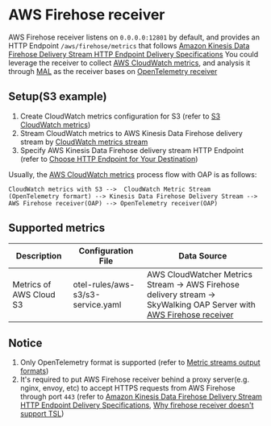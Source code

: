 # AWS Firehose receiver

AWS Firehose receiver listens on `0.0.0.0:12801` by default, and provides an HTTP Endpoint `/aws/firehose/metrics` that follows [Amazon Kinesis Data Firehose Delivery Stream HTTP Endpoint Delivery Specifications](https://docs.aws.amazon.com/firehose/latest/dev/httpdeliveryrequestresponse.html)
You could leverage the receiver to collect [AWS CloudWatch metrics](https://docs.aws.amazon.com/AmazonCloudWatch/latest/monitoring/working_with_metrics.html), and analysis it through [MAL](../../concepts-and-designs/mal.md) as the receiver bases on [OpenTelemetry receiver](./opentelemetry-receiver.md)

## Setup(S3 example)

1. Create CloudWatch metrics configuration for S3 (refer to [S3 CloudWatch metrics](https://docs.aws.amazon.com/AmazonS3/latest/userguide/configure-request-metrics-bucket.html))
2. Stream CloudWatch metrics to AWS Kinesis Data Firehose delivery stream by [CloudWatch metrics stream](https://docs.aws.amazon.com/AmazonCloudWatch/latest/monitoring/CloudWatch-metric-streams-setup-datalake.html)
3. Specify AWS Kinesis Data Firehose delivery stream HTTP Endpoint (refer to [Choose HTTP Endpoint for Your Destination](https://docs.aws.amazon.com/firehose/latest/dev/create-destination.html#create-destination-http))

Usually, the [AWS CloudWatch metrics](https://docs.aws.amazon.com/AmazonCloudWatch/latest/monitoring/working_with_metrics.html) process flow with OAP is as follows:
```
CloudWatch metrics with S3 -->  CloudWatch Metric Stream (OpenTelemetry formart) --> Kinesis Data Firehose Delivery Stream --> AWS Firehose receiver(OAP) --> OpenTelemetry receiver(OAP)
```

## Supported metrics

| Description                             | Configuration File                  | Data Source                                                                                                                                       |
|-----------------------------------------|-------------------------------------|---------------------------------------------------------------------------------------------------------------------------------------------------|
| Metrics of AWS Cloud S3                 | otel-rules/aws-s3/s3-service.yaml   | AWS CloudWatcher Metrics Stream -> AWS Firehose delivery stream -> SkyWalking OAP Server with [AWS Firehose receiver](./aws-firehose-receiver.md) |

## Notice

1. Only OpenTelemetry format is supported (refer to [Metric streams output formats](https://docs.aws.amazon.com/AmazonCloudWatch/latest/monitoring/CloudWatch-metric-streams-formats.html))
2. It's required to put AWS Firehose receiver behind a proxy server(e.g. nginx, envoy, etc) to accept HTTPS requests from AWS Firehose through port `443` (refer to [Amazon Kinesis Data Firehose Delivery Stream HTTP Endpoint Delivery Specifications](https://docs.aws.amazon.com/firehose/latest/dev/httpdeliveryrequestresponse.html), [Why firehose receiver doesn't support TSL](https://github.com/apache/skywalking/pull/10409))
